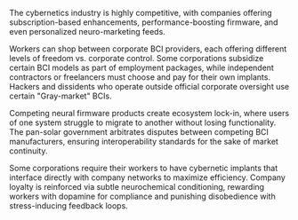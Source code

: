 The cybernetics industry is highly competitive, with companies offering subscription-based enhancements, performance-boosting firmware, and even personalized neuro-marketing feeds.

Workers can shop between corporate BCI providers, each offering different levels of freedom vs. corporate control. Some corporations subsidize certain BCI models as part of employment packages, while independent contractors or freelancers must choose and pay for their own implants. Hackers and dissidents who operate outside official corporate oversight use certain "Gray-market" BCIs.

Competing neural firmware products create ecosystem lock-in, where users of one system struggle to migrate to another without losing functionality. The pan-solar government arbitrates disputes between competing BCI manufacturers, ensuring interoperability standards for the sake of market continuity.

Some corporations require their workers to have cybernetic implants that interface directly with company networks to maximize efficiency. Company loyalty is reinforced via subtle neurochemical conditioning, rewarding workers with dopamine for compliance and punishing disobedience with stress-inducing feedback loops.